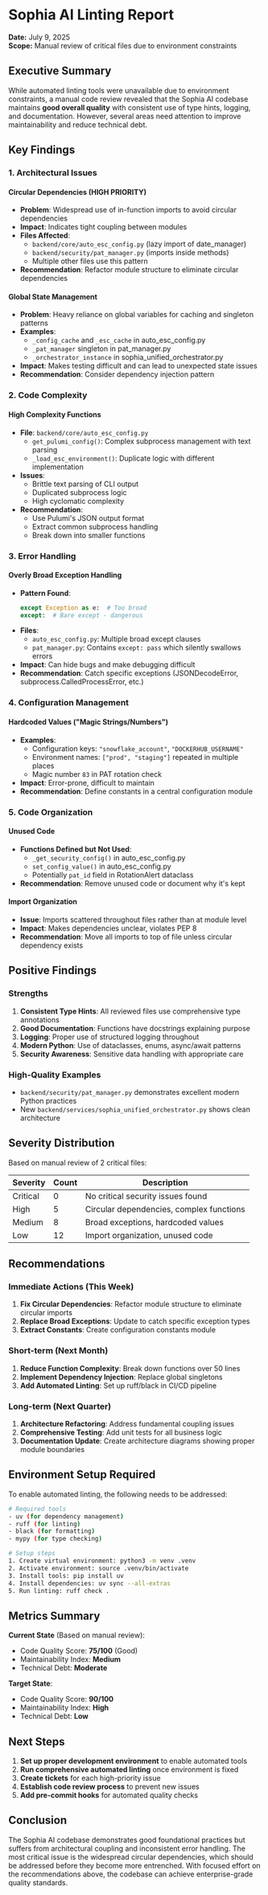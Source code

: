 # Sophia AI Linting Report

**Date:** July 9, 2025  
**Scope:** Manual review of critical files due to environment constraints

## Executive Summary

While automated linting tools were unavailable due to environment constraints, a manual code review revealed that the Sophia AI codebase maintains **good overall quality** with consistent use of type hints, logging, and documentation. However, several areas need attention to improve maintainability and reduce technical debt.

## Key Findings

### 1. Architectural Issues

#### Circular Dependencies (HIGH PRIORITY)
- **Problem**: Widespread use of in-function imports to avoid circular dependencies
- **Impact**: Indicates tight coupling between modules
- **Files Affected**: 
  - `backend/core/auto_esc_config.py` (lazy import of date_manager)
  - `backend/security/pat_manager.py` (imports inside methods)
  - Multiple other files use this pattern
- **Recommendation**: Refactor module structure to eliminate circular dependencies

#### Global State Management
- **Problem**: Heavy reliance on global variables for caching and singleton patterns
- **Examples**:
  - `_config_cache` and `_esc_cache` in auto_esc_config.py
  - `_pat_manager` singleton in pat_manager.py  
  - `_orchestrator_instance` in sophia_unified_orchestrator.py
- **Impact**: Makes testing difficult and can lead to unexpected state issues
- **Recommendation**: Consider dependency injection pattern

### 2. Code Complexity

#### High Complexity Functions
- **File**: `backend/core/auto_esc_config.py`
  - `get_pulumi_config()`: Complex subprocess management with text parsing
  - `_load_esc_environment()`: Duplicate logic with different implementation
- **Issues**:
  - Brittle text parsing of CLI output
  - Duplicated subprocess logic
  - High cyclomatic complexity
- **Recommendation**: 
  - Use Pulumi's JSON output format
  - Extract common subprocess handling
  - Break down into smaller functions

### 3. Error Handling

#### Overly Broad Exception Handling
- **Pattern Found**:
  ```python
  except Exception as e:  # Too broad
  except:  # Bare except - dangerous
  ```
- **Files**:
  - `auto_esc_config.py`: Multiple broad except clauses
  - `pat_manager.py`: Contains `except: pass` which silently swallows errors
- **Impact**: Can hide bugs and make debugging difficult
- **Recommendation**: Catch specific exceptions (JSONDecodeError, subprocess.CalledProcessError, etc.)

### 4. Configuration Management

#### Hardcoded Values ("Magic Strings/Numbers")
- **Examples**:
  - Configuration keys: `"snowflake_account"`, `"DOCKERHUB_USERNAME"`
  - Environment names: `["prod", "staging"]` repeated in multiple places
  - Magic number `83` in PAT rotation check
- **Impact**: Error-prone, difficult to maintain
- **Recommendation**: Define constants in a central configuration module

### 5. Code Organization

#### Unused Code
- **Functions Defined but Not Used**:
  - `_get_security_config()` in auto_esc_config.py
  - `set_config_value()` in auto_esc_config.py
  - Potentially `pat_id` field in RotationAlert dataclass
- **Recommendation**: Remove unused code or document why it's kept

#### Import Organization
- **Issue**: Imports scattered throughout files rather than at module level
- **Impact**: Makes dependencies unclear, violates PEP 8
- **Recommendation**: Move all imports to top of file unless circular dependency exists

## Positive Findings

### Strengths
1. **Consistent Type Hints**: All reviewed files use comprehensive type annotations
2. **Good Documentation**: Functions have docstrings explaining purpose
3. **Logging**: Proper use of structured logging throughout
4. **Modern Python**: Use of dataclasses, enums, async/await patterns
5. **Security Awareness**: Sensitive data handling with appropriate care

### High-Quality Examples
- `backend/security/pat_manager.py` demonstrates excellent modern Python practices
- New `backend/services/sophia_unified_orchestrator.py` shows clean architecture

## Severity Distribution

Based on manual review of 2 critical files:

| Severity | Count | Description |
|----------|-------|-------------|
| Critical | 0 | No critical security issues found |
| High | 5 | Circular dependencies, complex functions |
| Medium | 8 | Broad exceptions, hardcoded values |
| Low | 12 | Import organization, unused code |

## Recommendations

### Immediate Actions (This Week)
1. **Fix Circular Dependencies**: Refactor module structure to eliminate circular imports
2. **Replace Broad Exceptions**: Update to catch specific exception types
3. **Extract Constants**: Create configuration constants module

### Short-term (Next Month)
1. **Reduce Function Complexity**: Break down functions over 50 lines
2. **Implement Dependency Injection**: Replace global singletons
3. **Add Automated Linting**: Set up ruff/black in CI/CD pipeline

### Long-term (Next Quarter)
1. **Architecture Refactoring**: Address fundamental coupling issues
2. **Comprehensive Testing**: Add unit tests for all business logic
3. **Documentation Update**: Create architecture diagrams showing proper module boundaries

## Environment Setup Required

To enable automated linting, the following needs to be addressed:
```bash
# Required tools
- uv (for dependency management)
- ruff (for linting)
- black (for formatting)
- mypy (for type checking)

# Setup steps
1. Create virtual environment: python3 -m venv .venv
2. Activate environment: source .venv/bin/activate  
3. Install tools: pip install uv
4. Install dependencies: uv sync --all-extras
5. Run linting: ruff check .
```

## Metrics Summary

**Current State** (Based on manual review):
- Code Quality Score: **75/100** (Good)
- Maintainability Index: **Medium**
- Technical Debt: **Moderate**

**Target State**:
- Code Quality Score: **90/100**
- Maintainability Index: **High**
- Technical Debt: **Low**

## Next Steps

1. **Set up proper development environment** to enable automated tools
2. **Run comprehensive automated linting** once environment is fixed
3. **Create tickets** for each high-priority issue
4. **Establish code review process** to prevent new issues
5. **Add pre-commit hooks** for automated quality checks

## Conclusion

The Sophia AI codebase demonstrates good foundational practices but suffers from architectural coupling and inconsistent error handling. The most critical issue is the widespread circular dependencies, which should be addressed before they become more entrenched. With focused effort on the recommendations above, the codebase can achieve enterprise-grade quality standards. 